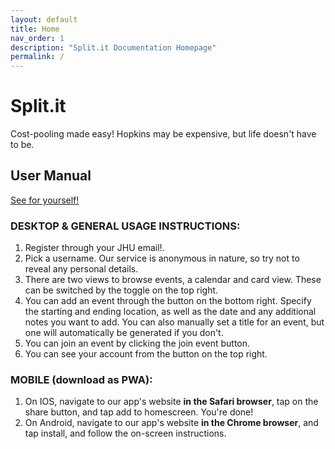 ```yaml
---
layout: default
title: Home
nav_order: 1
description: "Split.it Documentation Homepage"
permalink: /
---
```


# Split.it

Cost-pooling made easy! Hopkins may be expensive, but life doesn't have to be.

## User Manual

[See for yourself!](https://www.trysplit.it/)

### DESKTOP & GENERAL USAGE INSTRUCTIONS:
1. Register through your JHU email!.
2. Pick a username. Our service is anonymous in nature, so try not to reveal any personal details.
3. There are two views to browse events, a calendar and card view. These can be switched by the toggle on the top right.
4. You can add an event through the button on the bottom right. Specify the starting and ending location, as well as the date and any additional notes you want to add. You can also manually set a title for an event, but one will automatically be generated if you don't.
5. You can join an event by clicking the join event button.
6. You can see your account from the button on the top right.

### MOBILE (download as PWA):
1. On IOS, navigate to our app's website **in the Safari browser**, tap on the share button, and tap add to homescreen. You're done!
2. On Android, navigate to our app's website **in the Chrome browser**, and tap install, and follow the on-screen instructions.
